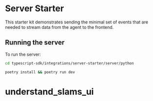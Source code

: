 # Server Starter

This starter kit demonstrates sending the minimal set of events that are needed to stream data from the agent to the frontend.

## Running the server

To run the server:

```bash
cd typescript-sdk/integrations/server-starter/server/python

poetry install && poetry run dev
```
# understand_slams_ui
